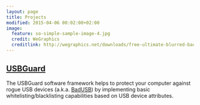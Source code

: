 ```yaml
---
layout: page
title: Projects
modified: 2015-04-06 00:02:00+02:00
image:
  feature: so-simple-sample-image-4.jpg
  credit: WeGraphics
  creditlink: http://wegraphics.net/downloads/free-ultimate-blurred-background-pack/
---
```


## [USBGuard](https://dkopecek.github.ui/dkopecek/usbguard)

The USBGuard software framework helps to protect your computer against rogue USB devices (a.k.a. [BadUSB](https://srlabs.de/badusb)) by implementing basic whitelisting/blacklisting capabilities based on USB device attributes.
